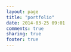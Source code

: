 ```yaml
---
layout: page
title: "portfolio"
date: 2014-03-25 09:01
comments: true
sharing: true
footer: true
---
```

